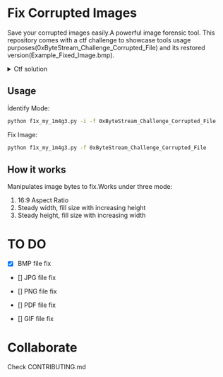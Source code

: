 # Fix Corrupted Images
Save your corrupted images easily.A powerful image forensic tool.
This repository comes with a ctf challenge to showcase tools usage purposes(0xByteStream_Challenge_Corrupted_File) and its restored version(Example_Fixed_Image.bmp).
<details>
  <summary>Ctf solution</summary>

```bash
python f1x_my_1m4g3.py -f 0xByteStream_Challenge_Corrupted_File
```

</details>

## Usage

İdentify Mode:

```bash
python f1x_my_1m4g3.py -i -f 0xByteStream_Challenge_Corrupted_File
```

Fix Image:
```bash
python f1x_my_1m4g3.py -f 0xByteStream_Challenge_Corrupted_File
```

## How it works

Manipulates image bytes to fix.Works under three mode:
1. 16:9 Aspect Ratio
2. Steady width, fill size with increasing height
3. Steady height, fill size with increasing width

# **TO DO**

- [x] BMP file fix

- [] JPG file fix

- [] PNG file fix

- [] PDF file fix

- [] GIF file fix

# Collaborate

Check CONTRIBUTING.md

